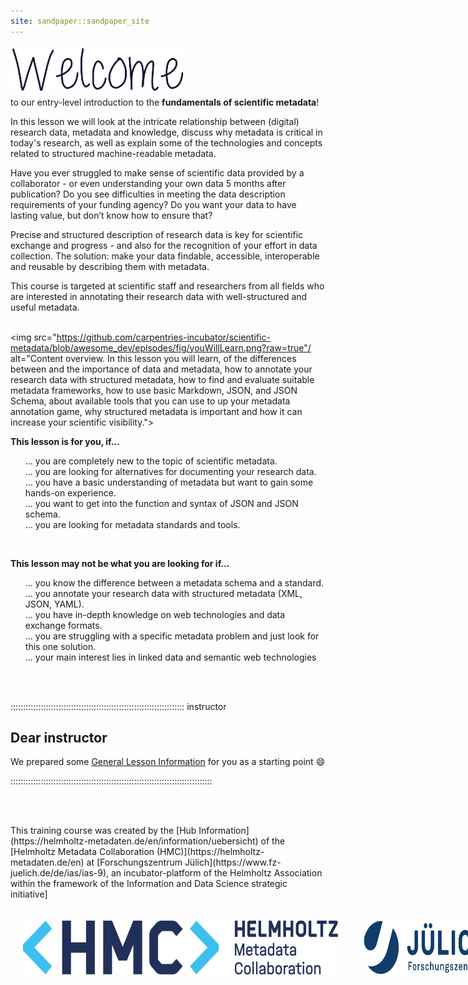 ```yaml
---
site: sandpaper::sandpaper_site
---
```


<img src="https://github.com/carpentries-incubator/scientific-metadata/blob/awesome_dev/episodes/fig/Welcome.png?raw=true/" alt="Welcome." height="75" align="left">
<br><br><br><br>

to our entry-level introduction to the **fundamentals of scientific metadata**!

In this lesson we will look at the intricate relationship between (digital) research data, metadata and knowledge, discuss why metadata is critical in today's research, as well as explain some of the technologies and concepts related to structured machine-readable metadata.

Have you ever struggled to make sense of scientific data provided by a collaborator - or even understanding your own data 5 months after publication? Do you see difficulties in meeting the data description requirements of your funding agency? Do you want your data to have lasting value, but don’t know how to ensure that?

Precise and structured description of research data is key for scientific exchange and progress - and also for the recognition of your effort in data collection. The solution: make your data findable, accessible, interoperable and reusable by describing them with metadata.

This course is targeted at scientific staff and researchers from all fields who are interested in annotating their research data with well-structured and useful metadata.<br><br>

<img src="https://github.com/carpentries-incubator/scientific-metadata/blob/awesome_dev/episodes/fig/youWillLearn.png?raw=true"/ alt="Content overview. In this lesson you will learn, of the differences between and the importance of data and metadata, how to annotate your research data with structured metadata, how to find and evaluate suitable metadata frameworks, how to use basic Markdown, JSON, and JSON Schema, about available tools that you can use to up your metadata annotation game, why structured metadata is important and how it can increase your scientific visibility.">
<br>

**This lesson is for you, if...**
<ul style="list-style:none">
  <li>... you are completely new to the topic of scientific metadata.</li>
  <li>... you are looking for alternatives for documenting your research data.</li>
  <li>... you have a basic understanding of metadata but want to gain some hands-on experience.</li>
  <li>... you want to get into the function and syntax of JSON and JSON schema.</li>
  <li>... you are looking for metadata standards and tools.</li>
</ul><br>

**This lesson may not be what you are looking for if...**
<ul style="list-style:none">
  <li>... you know the difference between a metadata schema and a standard.</li>
  <li>... you annotate your research data with structured metadata (XML, JSON, YAML).</li>
  <li>... you have in-depth knowledge on web technologies and data exchange formats.</li>
  <li>... you are struggling with a specific metadata problem and just look for this one solution.</li>
  <li>... your main interest lies in linked data and semantic web technologies</li>
</ul>
<br><br>

::::::::::::::::::::::::::::::::::::::::::::::::::::::::::::::::::::: instructor
## Dear instructor

We prepared some <a href="general-lesson-information.html"> General Lesson Information</a> for you as a starting point :smile:

::::::::::::::::::::::::::::::::::::::::::::::::::::::::::::::::::::::::::::::::

<br><br>

<p>This training course was created by the [Hub Information](https://helmholtz-metadaten.de/en/information/uebersicht) of the [Helmholtz Metadata Collaboration (HMC)](https://helmholtz-metadaten.de/en) at [Forschungszentrum Jülich](https://www.fz-juelich.de/de/ias/ias-9), an incubator-platform of the Helmholtz Association within the framework of the Information and Data Science strategic initiative]

<div style="display:flex;">
<img src="https://github.com/Materials-Data-Science-and-Informatics/Logos/raw/main/HMC/HMC_Logo_M.png" alt="HMC" style="height:86px; padding:20px;" float/>

<img src="https://github.com/Materials-Data-Science-and-Informatics/Logos/blob/main/FZJ/Logo_FZ_Juelich_898x261_rgb_jpg.jpg?raw=true" alt="FZJ" style="width:200px; padding:20px;"/>
</div><br><br>

